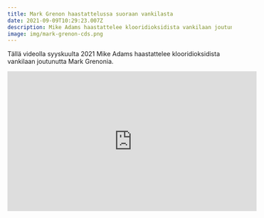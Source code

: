 ```yaml
---
title: Mark Grenon haastattelussa suoraan vankilasta
date: 2021-09-09T10:29:23.007Z
description: Mike Adams haastattelee klooridioksidista vankilaan joutunutta Mark Grenonia
image: img/mark-grenon-cds.png
---
```

Tällä videolla syyskuulta 2021 Mike Adams haastattelee klooridioksidista vankilaan joutunutta Mark Grenonia.

<iframe src='https://www.brighteon.com/embed/d08c6796-9575-4f23-8ca5-66e160d8af5b' width='560' height='315' frameborder='0' allowfullscreen></iframe>
